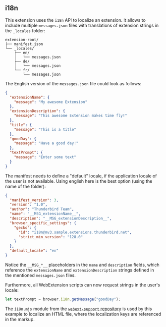 ## i18n

This extension uses the `i18n` API to localize an extension. It allows to include
multiple `messages.json` files with translations of extension strings in the
`_locales` folder:


```
extension-root/
├── manifest.json
└── _locales/
    ├── en/
    │   └── messages.json
    ├── de/
    │   └── messages.json
    └── fr/
        └── messages.json
```

The English version of the `messages.json` file could look as follows:

```JSON
{
  "extensionName": {
    "message": "My awesome Extension"
  },
  "extensionDescription": {
    "message": "This awesome Extension makes time fly!"
  },
  "title": {
    "message": "This is a title"
  },
  "goodDay": {
    "message": "Have a good day!"
  },
  "textPrompt": {
    "message": "Enter some text"
  }
}
```

The manifest needs to define a "default" locale, if the application locale of the user is not available. Using english here is the best option (using the name of the folder):

```JSON
{
  "manifest_version": 3,
  "version": "1.0",
  "author": "Thunderbird Team",
  "name": "__MSG_extensionName__",
  "description": "__MSG_extensionDescription__",
  "browser_specific_settings": {
    "gecko": {
      "id": "i18n@mv3.sample.extensions.thunderbird.net",
      "strict_min_version": "128.0"
    }
  },
  "default_locale": "en"
}
```

Notice the `__MSG_*__` placeholders in the `name` and `description` fields, which reference
the `extensionName` and `extensionDescription` strings defined in the mentioned `messages.json` files.

Furthermore, all WebExtension scripts can now request strings in the user's locale:

```JavaScript
let textPrompt = browser.i18n.getMessage("goodDay");
```

The `i18n.mjs` module from the [`webext-support` repository](https://github.com/thunderbird/webext-support/tree/master/modules/i18n) is used by this example to localize an HTML file, where the localization keys are referenced
in the markup.
